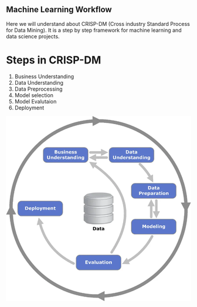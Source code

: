 ## Machine Learning Workflow

Here we will understand about CRISP-DM (Cross industry Standard Process for Data Mining). It is a step by step framework for machine learning and data science projects.

# Steps in CRISP-DM
1. Business Understanding
2. Data Understanding
3. Data Preprocessing
4. Model selection
5. Model Evalutaion
6. Deployment

![CRISP-DM IMAGE](../Images/1.jpg)